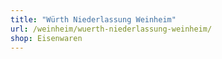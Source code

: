 ```yaml
---
title: "Würth Niederlassung Weinheim"
url: /weinheim/wuerth-niederlassung-weinheim/
shop: Eisenwaren
---
```

